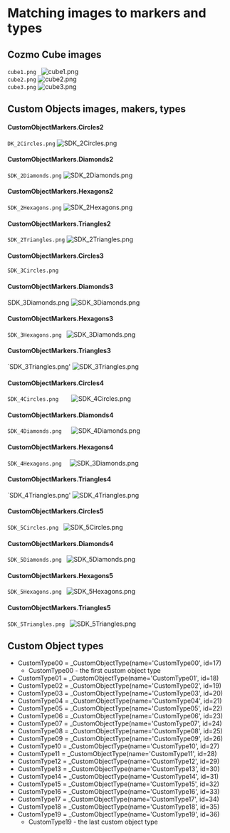 #  Matching images to markers and types 

## Cozmo Cube images
`cube1.png `   ![cube1.png](cube1.png) <br>
`cube2.png`    ![cube2.png](cube2.png) <br>
`cube3.png`    ![cube3.png](cube3.png) 

## Custom Objects images, makers, types 
#### CustomObjectMarkers.Circles2
`DK_2Circles.png`   ![SDK_2Circles.png](SDK_2Circles.png)

#### CustomObjectMarkers.Diamonds2
`SDK_2Diamonds.png`    ![SDK_2Diamonds.png](SDK_2Diamonds.png) 

#### CustomObjectMarkers.Hexagons2
`SDK_2Hexagons.png`    ![SDK_2Hexagons.png](SDK_2Hexagons.png) 

#### CustomObjectMarkers.Triangles2
`SDK_2Triangles.png`    ![SDK_2Triangles.png](SDK_2Triangles.png) 

#### CustomObjectMarkers.Circles3
`SDK_3Circles.png   ` 

#### CustomObjectMarkers.Diamonds3
SDK_3Diamonds.png   ![SDK_3Diamonds.png](SDK_3Diamonds.png) 

#### CustomObjectMarkers.Hexagons3
`SDK_3Hexagons.png `  ![SDK_3Diamonds.png](SDK_3Diamonds.png) 

#### CustomObjectMarkers.Triangles3
`SDK_3Triangles.png' ![SDK_3Triangles.png](SDK_3Triangles.png)

#### CustomObjectMarkers.Circles4
`SDK_4Circles.png    `![SDK_4Circles.png](SDK_4Circles.png) 

#### CustomObjectMarkers.Diamonds4
`SDK_4Diamonds.png   `![SDK_4Diamonds.png](SDK_4Diamonds.png) 

#### CustomObjectMarkers.Hexagons4
`SDK_4Hexagons.png  ` ![SDK_3Diamonds.png](SDK_3Diamonds.png) 

#### CustomObjectMarkers.Triangles4
`SDK_4Triangles.png'  ![SDK_4Triangles.png](SDK_4Triangles.png) 

#### CustomObjectMarkers.Circles5
`SDK_5Circles.png ` ![SDK_5Circles.png](SDK_5Circles.png)    

#### CustomObjectMarkers.Diamonds4
`SDK_5Diamonds.png `  ![SDK_5Diamonds.png](SDK_5Diamonds.png) 

#### CustomObjectMarkers.Hexagons5
`SDK_5Hexagons.png `  ![SDK_5Hexagons.png](SDK_5Hexagons.png) 

#### CustomObjectMarkers.Triangles5
`SDK_5Triangles.png ` ![SDK_5Triangles.png](SDK_5Triangles.png) 

## Custom Object types

* CustomType00 = _CustomObjectType(name='CustomType00', id=17)
    * CustomType00 - the first custom object type
* CustomType01 = _CustomObjectType(name='CustomType01', id=18)
* CustomType02 = _CustomObjectType(name='CustomType02', id=19)
* CustomType03 = _CustomObjectType(name='CustomType03', id=20)
* CustomType04 = _CustomObjectType(name='CustomType04', id=21)
* CustomType05 = _CustomObjectType(name='CustomType05', id=22)
* CustomType06 = _CustomObjectType(name='CustomType06', id=23)
* CustomType07 = _CustomObjectType(name='CustomType07', id=24)
* CustomType08 = _CustomObjectType(name='CustomType08', id=25)
* CustomType09 = _CustomObjectType(name='CustomType09', id=26)
* CustomType10 = _CustomObjectType(name='CustomType10', id=27)
* CustomType11 = _CustomObjectType(name='CustomType11', id=28)
* CustomType12 = _CustomObjectType(name='CustomType12', id=29)
* CustomType13 = _CustomObjectType(name='CustomType13', id=30)
* CustomType14 = _CustomObjectType(name='CustomType14', id=31)
* CustomType15 = _CustomObjectType(name='CustomType15', id=32)
* CustomType16 = _CustomObjectType(name='CustomType16', id=33)
* CustomType17 = _CustomObjectType(name='CustomType17', id=34)
* CustomType18 = _CustomObjectType(name='CustomType18', id=35)
* CustomType19 = _CustomObjectType(name='CustomType19', id=36)
    * CustomType19 - the last custom object type
